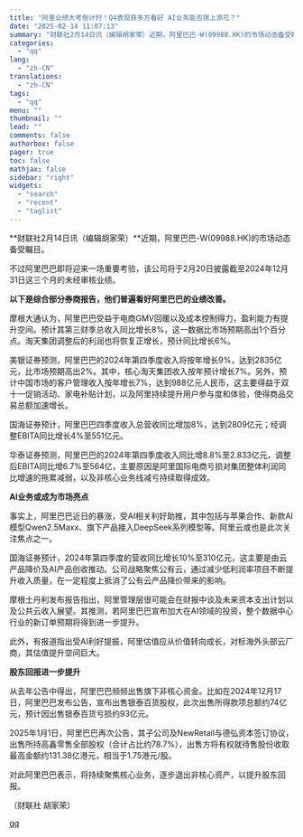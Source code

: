 ```yaml
---
title: "阿里业绩大考倒计时！Q4表现获多方看好 AI业务能否锦上添花？"
date: "2025-02-14 11:07:13"
summary: "财联社2月14日讯（编辑胡家荣）近期，阿里巴巴-W(09988.HK)的市场动态备受瞩目。不过阿里巴..."
categories:
  - "qq"
lang:
  - "zh-CN"
translations:
  - "zh-CN"
tags:
  - "qq"
menu: ""
thumbnail: ""
lead: ""
comments: false
authorbox: false
pager: true
toc: false
mathjax: false
sidebar: "right"
widgets:
  - "search"
  - "recent"
  - "taglist"
---
```


**财联社2月14日讯（编辑胡家荣）**近期，阿里巴巴-W(09988.HK)的市场动态备受瞩目。

不过阿里巴巴即将迎来一场重要考验，该公司将于2月20日披露截至2024年12月31日这三个月的未经审核业绩。

**以下是综合部分券商报告，他们普遍看好阿里巴巴的业绩改善。**

摩根大通认为，阿里巴巴受益于电商GMV回暖以及成本控制得力，盈利能力有提升空间。预计其第三财季总收入同比增长8%，这一数据比市场预期高出1个百分点。淘天集团调整后的利润也将恢复正增长，预计同比增长6%。

美银证券预测，阿里巴巴的2024年第四季度收入将按年增长9%，达到2835亿元，比市场预期高出2%。其中，核心淘天集团收入按年预计增长7%。另外，预计中国市场的客户管理收入按年增长7%，达到988亿元人民币，这主要得益于双十一促销活动、家电补贴计划，以及阿里持续提升用户参与度和体验，使得商品交易总额加速增长。

国海证券预计，阿里巴巴四季度收入总营收同比增加8%，达到2809亿元；经调整EBITA同比增长4%至551亿元。

华泰证券预测，阿里巴巴的2024年第四季度收入同比增8.8%至2.833亿元，调整后EBITA同比增6.7%至564亿，主要原因是阿里国际电商亏损对集团整体利润同比增速的拖累减弱，以及非核心业务线减亏持续取得成效。

**AI业务或成为市场亮点**

事实上，阿里巴巴近日的暴涨，受AI相关利好助推，其中包括与苹果合作、新款AI模型Qwen2.5Maxx、旗下产品接入DeepSeek系列模型等。阿里云或也是此次关注焦点之一。

国海证券预计，2024年第四季度的营收同比增长10%至310亿元，这主要是由云产品降价及AI产品创收推动。公司战略聚焦公有云，通过减少低利润率项目不断提升收入质量，在一定程度上抵消了公有云产品降价带来的影响。

摩根士丹利发布报告指出，阿里管理层很可能会在财报中谈及未来资本支出计划以及公共云收入展望。其推测，若阿里巴巴宣布加大在AI领域的投资，整个数据中心行业的新订单预期将得到进一步提升。

此外，有报道指出受AI利好提振，阿里估值应从价值转向成长，对标海外头部云厂商，其估值提升空间巨大。

**股东回报进一步提升**

从去年公告中得出，阿里巴巴频频出售旗下非核心资金。比如在2024年12月17日，阿里巴巴发布公告，宣布出售银泰百货股权，此次出售所得款项总额约74亿元，预计因出售银泰百货亏损约93亿元。

2025年1月1日，阿里巴巴再次公告，其子公司及NewRetail与德弘资本签订协议，出售所持高鑫零售全部股权（合计占比约78.7%），出售方将有权就待售股份收取最高金额约131.38亿港元，相当于1.75港元/股。

对此阿里巴巴表示，将持续聚焦核心业务，逐步退出非核心资产，以提升股东回报。

（财联社 胡家荣）

[qq](https://new.qq.com/rain/a/20250214A035AA00)
